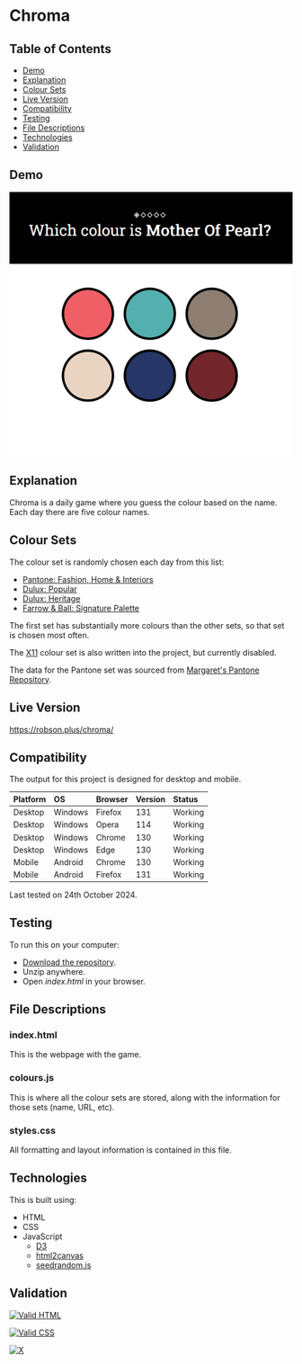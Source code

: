 # Chroma

## Table of Contents

 * [Demo](#demo)
 * [Explanation](#explanation)
 * [Colour Sets](#colour-sets)
 * [Live Version](#live-version) 
 * [Compatibility](#compatibility)
 * [Testing](#testing) 
 * [File Descriptions](#file-descriptions)
 * [Technologies](#technologies)
 * [Validation](#validation)
 
## Demo

![Demo](https://raw.githubusercontent.com/Robson/Chroma/master/Demo.gif)

## Explanation

Chroma is a daily game where you guess the colour based on the name. Each day there are five colour names.

## Colour Sets

The colour set is randomly chosen each day from this list:

 * [Pantone: Fashion, Home & Interiors](https://www.pantone.com/fashion-home-interiors)
 * [Dulux: Popular](https://www.dulux.co.uk/en/colour-details/filters/h_White#tabId=item0)
 * [Dulux: Heritage](https://www.duluxheritage.co.uk/en/colours)
 * [Farrow & Ball: Signature Palette](https://www.farrow-ball.com/paint/signature-palette)
 
The first set has substantially more colours than the other sets, so that set is chosen most often.
 
The [X11](https://en.wikipedia.org/wiki/X11_color_names) colour set is also written into the project, but currently disabled.

The data for the Pantone set was sourced from [Margaret's Pantone Repository](https://github.com/Margaret2/pantone-colors).

## Live Version

https://robson.plus/chroma/

## Compatibility

The output for this project is designed for desktop and mobile.

| Platform | OS      | Browser          | Version | Status  |
| :------- | :------ | :--------------- | :------ | :------ |
| Desktop  | Windows | Firefox          | 131     | Working |
| Desktop  | Windows | Opera            | 114     | Working |
| Desktop  | Windows | Chrome           | 130     | Working |
| Desktop  | Windows | Edge             | 130     | Working |
| Mobile   | Android | Chrome           | 130     | Working |
| Mobile   | Android | Firefox          | 131     | Working |

Last tested on 24th October 2024.

## Testing
 
 To run this on your computer:
  * [Download the repository](https://github.com/Robson/Chroma/archive/master.zip).
  * Unzip anywhere.
  * Open *index.html* in your browser.
  
## File Descriptions

### index.html

This is the webpage with the game.

### colours.js

This is where all the colour sets are stored, along with the information for those sets (name, URL, etc).

### styles.css

All formatting and layout information is contained in this file.

## Technologies

This is built using:
 * HTML
 * CSS
 * JavaScript
   * [D3](https://github.com/d3/d3)
   * [html2canvas](https://html2canvas.hertzen.com/)
   * [seedrandom.js](https://github.com/davidbau/seedrandom)
   
## Validation
   
<a href="https://validator.w3.org/nu/?doc=https%3A%2F%2Frobson.plus%2Fchroma%2F"><img src="https://www.w3.org/Icons/valid-html401-blue" alt="Valid HTML" /></a>

<a href="http://jigsaw.w3.org/css-validator/validator?uri=https%3A%2F%2Frobson.plus%2Fchroma%2Fstyles.css&profile=css3svg&usermedium=all&warning=1"><img src="https://jigsaw.w3.org/css-validator/images/vcss-blue" alt="Valid CSS" /></a>      

[![X](https://www.codefactor.io/repository/github/robson/Chroma/badge?style=flat-square)](https://www.codefactor.io/repository/github/robson/Chroma)   
